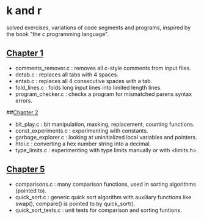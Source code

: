 # k and r
solved exercises, variations of code segments and programs,   inspired by the book "the c programming language".

## [Chapter 1](./chapter_1)
+ comments_remover.c : removes all c-style comments from input files.  
+ detab.c : replaces all tabs with 4 spaces.  
+ entab.c : replaces all 4 consecutive spaces with a tab.  
+ fold_lines.c : folds long input lines into limited length lines.  
+ program_checker.c : checks a program for mismatched parens syntax errors.  

##[Chapter 2](./chapter_2)
+ bit_play.c : bit manipulation, masking, replacement, counting functions.
+ const_experiments.c : experimenting with constants.  
+ garbage_explorer.c : looking at uninitialized local variables and pointers.
+ htoi.c : converting a hex number string into a decimal.
+ type_limits.c : experimenting with type limits manually or with <limits.h>.


## [Chapter 5](./chapter_5)
+ comparisons.c : many comparison functions, used in sorting algorithms (pointed to).
+ quick_sort.c : generic quick sort algorithm with auxiliary functions like swap(), compare() is pointed to by quick_sort().  
+ quick_sort_tests.c : unit tests for comparison and sorting funtions.